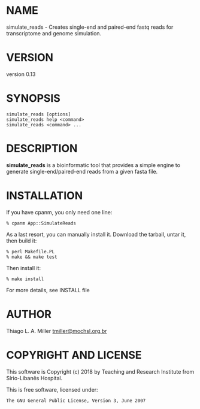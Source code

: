 # NAME

simulate\_reads - Creates single-end and paired-end fastq reads for transcriptome and genome simulation.

# VERSION

version 0.13

# SYNOPSIS

    simulate_reads [options]
    simulate_reads help <command>
    simulate_reads <command> ...

# DESCRIPTION

**simulate\_reads** is a bioinformatic tool that provides a simple engine
to generate single-end/paired-end reads from a given fasta file.

# INSTALLATION

If you have cpanm, you only need one line:

    % cpanm App::SimulateReads

As a last resort, you can manually install it. Download the tarball, untar it,
then build it:

    % perl Makefile.PL
    % make && make test

Then install it:

    % make install

For more details, see INSTALL file

# AUTHOR

Thiago L. A. Miller <tmiller@mochsl.org.br>

# COPYRIGHT AND LICENSE

This software is Copyright (c) 2018 by Teaching and Research Institute from Sírio-Libanês Hospital.

This is free software, licensed under:

    The GNU General Public License, Version 3, June 2007
